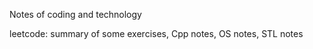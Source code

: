 Notes of coding and technology

leetcode: summary of some exercises, Cpp notes, OS notes, STL notes
